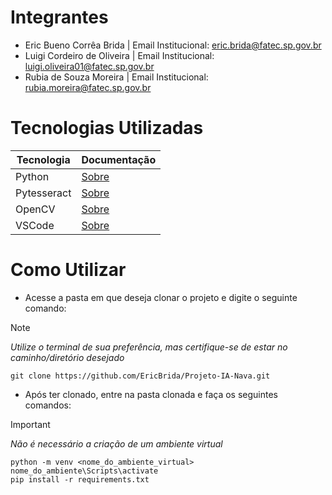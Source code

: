 # Integrantes

- Eric Bueno Corrêa Brida | Email Institucional: [eric.brida@fatec.sp.gov.br](mailto:eric.brida@fatec.sp.gov.br)
- Luigi Cordeiro de Oliveira | Email Institucional: [luigi.oliveira01@fatec.sp.gov.br](mailto:luigi.oliveira01@fatec.sp.gov.br)
- Rubia de Souza Moreira | Email Institucional: [rubia.moreira@fatec.sp.gov.br](mailto:rubia.moreira@fatec.sp.gov.br)

# Tecnologias Utilizadas

| Tecnologia | Documentação |
| ------ | ------ |
| Python | [Sobre](https://www.python.org/doc/) |
| Pytesseract | [Sobre](https://pypi.org/project/pytesseract/) |
| OpenCV | [Sobre](https://docs.opencv.org/4.x/) |
| VSCode | [Sobre](https://code.visualstudio.com/docs) |

# Como Utilizar

- Acesse a pasta em que deseja clonar o projeto e digite o seguinte comando: 

> [!NOTE]
> *Utilize o terminal de sua preferência, mas certifique-se de estar no caminho/diretório desejado*

```
git clone https://github.com/EricBrida/Projeto-IA-Nava.git
```

- Após ter clonado, entre na pasta clonada e faça os seguintes comandos:
  
> [!IMPORTANT]
> *Não é necessário a criação de um ambiente virtual*

```
python -m venv <nome_do_ambiente_virtual> 
nome_do_ambiente\Scripts\activate
pip install -r requirements.txt
```
